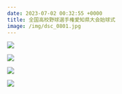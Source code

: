 ```yaml
---
date: 2023-07-02 00:32:55 +0000
title: 全国高校野球選手権愛知県大会始球式
image: /img/dsc_0801.jpg
---
```

![](/img/dsc_07501.jpg)

![](/img/dsc_0770.jpg)

![](/img/dsc_0816.jpg)

![](/img/dsc_0817.jpg)